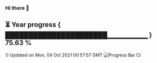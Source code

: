 ### Hi there 👋
⏳ Year progress { ██████████████████████▁▁▁▁▁▁▁▁ } 75.63 %
---
⏰ Updated on Mon, 04 Oct 2021 00:57:57 GMT
![Progress Bar CI](https://github.com/liununu/liununu/workflows/Progress%20Bar%20CI/badge.svg)
